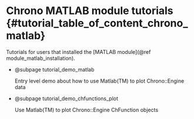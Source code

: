 Chrono MATLAB module tutorials   {#tutorial_table_of_content_chrono_matlab}
================================

Tutorials for users that installed the 
[MATLAB module](@ref module_matlab_installation).

- @subpage  tutorial_demo_matlab

  Entry level demo about how to use Matlab(TM) to plot Chrono::Engine data

- @subpage  tutorial_demo_chfunctions_plot

  Use Matlab(TM) to plot Chrono::Engine ChFunction objects